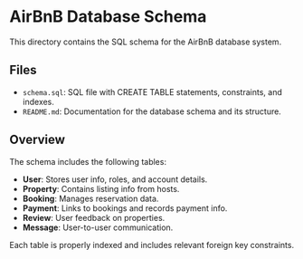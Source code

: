# AirBnB Database Schema

This directory contains the SQL schema for the AirBnB database system.

## Files

- `schema.sql`: SQL file with CREATE TABLE statements, constraints, and indexes.
- `README.md`: Documentation for the database schema and its structure.

## Overview

The schema includes the following tables:

- **User**: Stores user info, roles, and account details.
- **Property**: Contains listing info from hosts.
- **Booking**: Manages reservation data.
- **Payment**: Links to bookings and records payment info.
- **Review**: User feedback on properties.
- **Message**: User-to-user communication.

Each table is properly indexed and includes relevant foreign key constraints.
